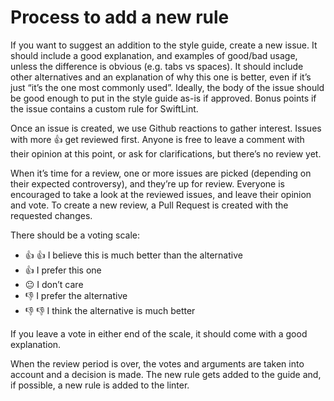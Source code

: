 # Process to add a new rule

If you want to suggest an addition to the style guide, create a new issue. It
should include a good explanation, and examples of good/bad usage, unless the
difference is obvious (e.g. tabs vs spaces). It should include other
alternatives and an explanation of why this one is better, even if it’s just
“it’s the one most commonly used”. Ideally, the body of the issue should be good
enough to put in the style guide as-is if approved. Bonus points if the issue
contains a custom rule for SwiftLint.

Once an issue is created, we use Github reactions to gather interest. Issues
with more :+1: get reviewed first. Anyone is free to leave a comment with their
opinion at this point, or ask for clarifications, but there’s no review yet.

When it’s time for a review, one or more issues are picked (depending on their
expected controversy), and they’re up for review. Everyone is encouraged to take
a look at the reviewed issues, and leave their opinion and vote. To create a new
review, a Pull Request is created with the requested changes.

There should be a voting scale:

- :+1: :+1: I believe this is much better than the
alternative
- :+1: I prefer this one
- :neutral_face: I don’t care
- :-1: I prefer the alternative
- :-1: :-1: I think the alternative is much better

If you leave a vote in either end of the scale, it should come with a good
explanation.

When the review period is over, the votes and arguments are taken into account
and a decision is made. The new rule gets added to the guide and, if possible, a
new rule is added to the linter.
